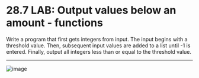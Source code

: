 # 28.7 LAB: Output values below an amount - functions

Write a program that first gets integers from input. The input begins with a threshold value. Then, subsequent input values are added to a list until -1 is entered. Finally, output all integers less than or equal to the threshold value.

---

![image](https://github.com/PonguTracer/output-values/assets/67764701/617718f2-af51-46c6-bd22-2781ae7197bb)
